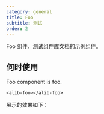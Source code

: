 ```yaml
---
category: general
title: Foo
subtitle: 测试
order: 2
---
```


Foo 组件，测试组件库文档的示例组件。

## 何时使用

Foo component is foo.

```
<alib-foo></alib-foo>
```
展示的效果如下：
<!-- example(alib-foo-basic-example) -->
